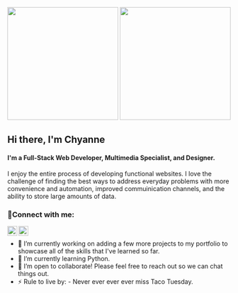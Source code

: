 <p align="center">
<img src="https://f8n-production.s3.amazonaws.com/creators/profile/9q6r3j4lg-1-gif-yep254.gif" width="250" height="255" />
<img src="https://media2.giphy.com/media/HUplkVCPY7jTW/giphy.gif?cid=790b7611f1482e830408c6af8aafdefd4f87d796e10656b9&rid=giphy.gif&ct=g" width="250" height="255" />

## Hi there, I'm Chyanne
#### I'm a Full-Stack Web Developer, Multimedia Specialist, and Designer. 

I enjoy the entire process of developing functional websites. I love the challenge of finding the best ways to address everyday problems with more convenience and automation, improved commuinication channels, and the ability to store large amounts of data. 

### 💬Connect with me:
[<img align="left" alt="codeSTACKr | Twitter" width="22px" src="https://cdn.jsdelivr.net/npm/simple-icons@v3/icons/twitter.svg" />][twitter]
[<img align="left" alt="codeSTACKr | LinkedIn" width="22px" src="https://cdn.jsdelivr.net/npm/simple-icons@v3/icons/linkedin.svg" />][linkedin]
<br />
 
[twitter]: https://twitter.com/chyannerobbins
[linkedin]: https://www.linkedin.com/in/chyannerobbins/
  
- 🔭 I’m currently working on adding a few more projects to my portfolio to showcase all of the skills that I've learned so far. 
- 🌱 I’m currently learning Python. 
- 👯 I’m open to collaborate! Please feel free to reach out so we can chat things out. 
- ⚡ Rule to live by: - Never ever ever ever miss Taco Tuesday.


